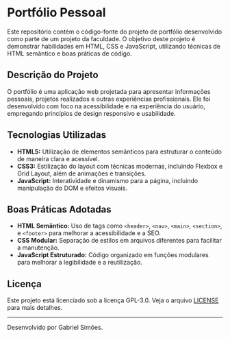 # Portfólio Pessoal

Este repositório contém o código-fonte do projeto de portfólio desenvolvido como parte de um projeto da faculdade. O objetivo deste projeto é demonstrar habilidades em HTML, CSS e JavaScript, utilizando técnicas de HTML semântico e boas práticas de código.

## Descrição do Projeto

O portfólio é uma aplicação web projetada para apresentar informações pessoais, projetos realizados e outras experiências profissionais. Ele foi desenvolvido com foco na acessibilidade e na experiência do usuário, empregando princípios de design responsivo e usabilidade.

## Tecnologias Utilizadas

- **HTML5:** Utilização de elementos semânticos para estruturar o conteúdo de maneira clara e acessível.
- **CSS3:** Estilização do layout com técnicas modernas, incluindo Flexbox e Grid Layout, além de animações e transições.
- **JavaScript:** Interatividade e dinamismo para a página, incluindo manipulação do DOM e efeitos visuais.

## Boas Práticas Adotadas

- **HTML Semântico:** Uso de tags como `<header>`, `<nav>`, `<main>`, `<section>`, e `<footer>` para melhorar a acessibilidade e a SEO.
- **CSS Modular:** Separação de estilos em arquivos diferentes para facilitar a manutenção.
- **JavaScript Estruturado:** Código organizado em funções modulares para melhorar a legibilidade e a reutilização.

## Licença

Este projeto está licenciado sob a licença GPL-3.0. Veja o arquivo [LICENSE](LICENSE) para mais detalhes.

---

Desenvolvido por Gabriel Simões.
